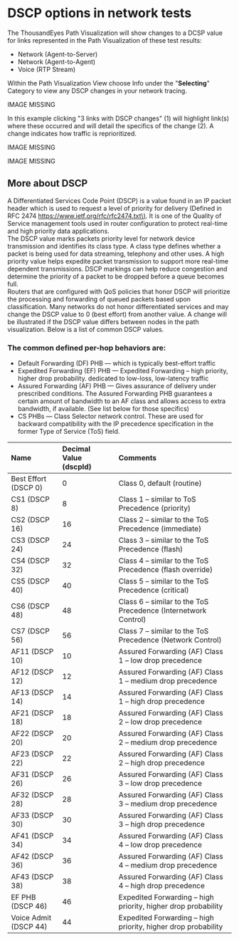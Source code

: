 # DSCP options in network tests

The ThousandEyes Path Visualization will show changes to a DCSP value for links represented in the Path Visualization of these test results:

* Network \(Agent-to-Server\)
* Network \(Agent-to-Agent\)
* Voice \(RTP Stream\)

Within the Path Visualization View choose Info under the "**Selecting**" Category to view any DSCP changes in your network tracing.

IMAGE MISSING

In this example clicking "3 links with DSCP changes" \(1\) will highlight link\(s\) where these occurred and will detail the specifics of the change \(2\). A change indicates how traffic is reprioritized.

IMAGE MISSING

IMAGE MISSING

## More about DSCP

A Differentiated Services Code Point \(DSCP\) is a value found in an IP packet header which is used to request a level of priority for delivery \(Defined in RFC 2474 [https://www.ietf.org/rfc/rfc2474.txt\)](https://www.ietf.org/rfc/rfc2474.txt%29). It is one of the Quality of Service management tools used in router configuration to protect real-time and high priority data applications.  
The DSCP value marks packets priority level for network device transmission and identifies its class type. A class type defines whether a packet is being used for data streaming, telephony and other uses. A high priority value helps expedite packet transmission to support more real-time dependent transmissions. DSCP markings can help reduce congestion and determine the priority of a packet to be dropped before a queue becomes full.  
Routers that are configured with QoS policies that honor DSCP will prioritize the processing and forwarding of queued packets based upon classification. Many networks do not honor differentiated services and may change the DSCP value to 0 \(best effort\) from another value.  A change will be illustrated if the DSCP value differs between nodes in the path visualization.  Below is a list of common DSCP values.

### The common defined per-hop behaviors are:

* Default Forwarding \(DF\) PHB — which is typically best-effort traffic
* Expedited Forwarding \(EF\) PHB — Expedited Forwarding – high priority, higher drop probability. dedicated to low-loss, low-latency traffic
* Assured Forwarding \(AF\) PHB — Gives assurance of delivery under prescribed conditions. The Assured Forwarding PHB guarantees a certain amount of bandwidth to an AF class and allows access to extra bandwidth, if available. \(See list below for those specifics\)
* CS PHBs — Class Selector network control. These are used for backward compatibility with the IP precedence specification in the former Type of Service \(ToS\) field.

| Name | Decimal Value  \(dscpId\) | Comments |
| :--- | :--- | :--- |
| Best Effort \(DSCP 0\) | 0 | Class 0, default \(routine\) |
| CS1 \(DSCP 8\) | 8 | Class 1 – similar to ToS Precedence \(priority\) |
| CS2 \(DSCP 16\) | 16 | Class 2 – similar to the ToS Precedence \(immediate\) |
| CS3 \(DSCP 24\) | 24 | Class 3 – similar to the ToS Precedence \(flash\) |
| CS4 \(DSCP 32\) | 32 | Class 4 – similar to the ToS Precedence \(flash override\) |
| CS5 \(DSCP 40\) | 40 | Class 5 – similar to the ToS Precedence \(critical\) |
| CS6 \(DSCP 48\) | 48 | Class 6 – similar to the ToS Precedence \(Internetwork Control\) |
| CS7 \(DSCP 56\) | 56 | Class 7 – similar to the ToS Precedence \(Network Control\) |
| AF11 \(DSCP 10\) | 10 | Assured Forwarding \(AF\) Class 1 – low drop precedence |
| AF12 \(DSCP 12\) | 12 | Assured Forwarding \(AF\) Class 1 – medium drop precedence |
| AF13 \(DSCP 14\) | 14 | Assured Forwarding \(AF\) Class 1 – high drop precedence |
| AF21 \(DSCP 18\) | 18 | Assured Forwarding \(AF\) Class 2 – low drop precedence |
| AF22 \(DSCP 20\) | 20 | Assured Forwarding \(AF\) Class 2 – medium drop precedence |
| AF23 \(DSCP 22\) | 22 | Assured Forwarding \(AF\) Class 2 – high drop precedence |
| AF31 \(DSCP 26\) | 26 | Assured Forwarding \(AF\) Class 3 – low drop precedence |
| AF32 \(DSCP 28\) | 28 | Assured Forwarding \(AF\) Class 3 – medium drop precedence |
| AF33 \(DSCP 30\) | 30 | Assured Forwarding \(AF\) Class 3 – high drop precedence |
| AF41 \(DSCP 34\) | 34 | Assured Forwarding \(AF\) Class 4 – low drop precedence      |
| AF42 \(DSCP 36\) | 36 | Assured Forwarding \(AF\) Class 4 – medium drop precedence |
| AF43 \(DSCP 38\) | 38 | Assured Forwarding \(AF\) Class 4 – high drop precedence |
| EF PHB \(DSCP 46\) | 46 | Expedited Forwarding – high priority, higher drop probability  |
| Voice Admit \(DSCP 44\) | 44 | Expedited Forwarding – high priority, higher drop probability |

